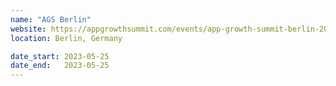 ```yaml
---
name: "AGS Berlin"
website: https://appgrowthsummit.com/events/app-growth-summit-berlin-2023
location: Berlin, Germany

date_start: 2023-05-25
date_end:   2023-05-25
---
```

